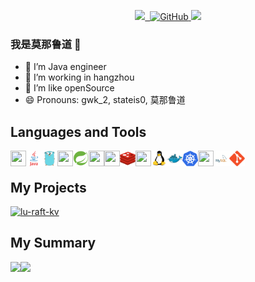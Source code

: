 <!-- first row -->
<p align="center">
<a href="https://github.com/stateis0"><img src="https://komarev.com/ghpvc/?username=stateis0">&nbsp;&nbsp;<img alt="GitHub" src="https://img.shields.io/badge/dynamic/json?logo=github&label=GitHub+Followers&labelColor=282c34&color=181717&query=%24.data.totalSubs&url=https%3A%2F%2Fapi.spencerwoo.com%2Fsubstats%2F%3Fsource%3Dgithub%26queryKey%3Dstateis0&longCache=true">
</a>

<img src="https://media.giphy.com/media/WUlplcMpOCEmTGBtBW/giphy.gif" width="30">
<p>

### 我是莫那鲁道 👋

- 🔭 I’m Java engineer
- 🌱 I’m working in hangzhou
- 👯 I’m like openSource
- 😄 Pronouns: gwk_2, stateis0, 莫那鲁道
  
## Languages and Tools
<img align="left" width="25" height="25" src="https://www.jetbrains.com/idea/img/idea-edu.svg">
<img align="left" width="25" height="25" src="https://raw.githubusercontent.com/devicons/devicon/master/icons/java/java-original-wordmark.svg">
<img align="left" width="25" height="25" src="https://raw.githubusercontent.com/devicons/devicon/master/icons/go/go-original.svg">
<img align="left" width="25" height="25" src="https://netty.io/images/logo.png">
<img align="left" width="25" height="25" src="https://raw.githubusercontent.com/github/explore/80688e429a7d4ef2fca1e82350fe8e3517d3494d/topics/spring-boot/spring-boot.png">
<img align="left" width="25" height="25" src="https://images.contentstack.io/v3/assets/bltefdd0b53724fa2ce/blt280217a63b82a734/5bbdaacf63ed239936a7dd56/elastic-logo.svg">
<img align="left" width="25" height="25" src="https://hbase.apache.org/images/hbase_logo.png">
<img align="left" width="25" height="25" src="https://raw.githubusercontent.com/devicons/devicon/master/icons/redis/redis-original.svg">
<img align="left" width="25" height="25" src="https://rocketmq.apache.org/assets/images/rmq-logo.png">
<img align="left" width="25" height="25" src="https://raw.githubusercontent.com/devicons/devicon/master/icons/linux/linux-original.svg">
<img align="left" width="25" height="25" src="https://raw.githubusercontent.com/devicons/devicon/master/icons/docker/docker-original.svg">
<img align="left" width="25" height="25" src="https://raw.githubusercontent.com/github/explore/80688e429a7d4ef2fca1e82350fe8e3517d3494d/topics/kubernetes/kubernetes.png">
<img align="left" width="25" height="25" src="https://avatars1.githubusercontent.com/u/3380462?s=200&v=4">
<img align="left" width="25" height="25" src="https://raw.githubusercontent.com/github/explore/80688e429a7d4ef2fca1e82350fe8e3517d3494d/topics/mysql/mysql.png">
<img align="left" width="25" height="25" src="https://raw.githubusercontent.com/devicons/devicon/master/icons/git/git-original.svg">

<img>



## My Projects

[![lu-raft-kv](https://github-readme-stats.vercel.app/api/pin/?username=stateis0&repo=lu-raft-kv&theme=dark)](https://github.com/stateIs0/lu-raft-kv)



## My Summary
<img align="" height="137px" src="https://github-readme-stats.vercel.app/api?username=stateis0&hide_title=true&hide_border=true&show_icons=true&include_all_commits=true&line_height=21&bg_color=0,EC6C6C,FFD479,FFFC79,73FA79&theme=graywhite&locale=cn" /><img align="" height="137px" src="https://github-readme-stats.vercel.app/api/top-langs/?username=liyupi&hide_title=true&hide_border=true&layout=compact&bg_color=0,73FA79,73FDFF,D783FF&theme=graywhite&locale=cn" />
